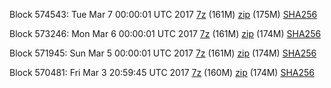 Block 574543: Tue Mar  7 00:00:01 UTC 2017 [7z](https://transfer.sh/uTWea/bootstrap.dat.20170307.7z) (161M) [zip](https://transfer.sh/dcHTk/bootstrap.dat.20170307.zip) (175M) [SHA256](https://transfer.sh/3WdRA/sha256.txt)

Block 573246: Mon Mar  6 00:00:01 UTC 2017 [7z](https://transfer.sh/R3PMs/bootstrap.dat.20170306.7z) (161M) [zip](https://transfer.sh/Lt9Zw/bootstrap.dat.20170306.zip) (174M) [SHA256](https://transfer.sh/XSPp7/sha256.txt)

Block 571945: Sun Mar  5 00:00:01 UTC 2017 [7z](https://transfer.sh/CwDZL/bootstrap.dat.20170305.7z) (161M) [zip](https://transfer.sh/Vat6Y/bootstrap.dat.20170305.zip) (174M) [SHA256](https://transfer.sh/nBdQX/sha256.txt)

Block 570481: Fri Mar  3 20:59:45 UTC 2017 [7z](https://transfer.sh/7Ak4p/bootstrap.dat.20170303.7z) (160M) [zip](https://transfer.sh/robQa/bootstrap.dat.20170303.zip) (174M) [SHA256](https://transfer.sh/11a43m/sha256.txt)
